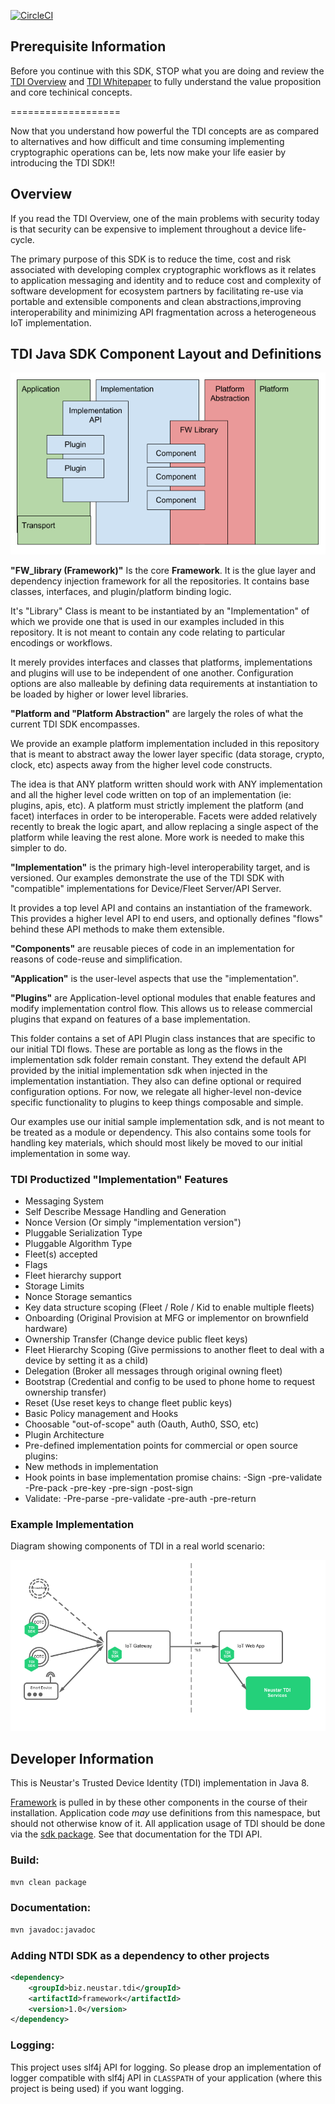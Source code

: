 [![CircleCI](https://circleci.com/gh/Neustar-TDI/ntdi-sdk-java.svg?style=svg&circle-token=8df38531e4dfff635375fd651a9bda1a8948362c)](https://circleci.com/gh/Neustar-TDI/ntdi-sdk-java)



## Prerequisite Information

Before you continue with this SDK, STOP what you are doing and review the [TDI Overview](./TDI_overview/TDI_OVERVIEW.md) and [TDI Whitepaper](./TDI_overview/assets/TDI-WhitePaper.pdf) to fully understand the value proposition and core techinical concepts.

===================

Now that you understand how powerful the TDI concepts are as compared to alternatives and how difficult and time consuming implementing cryptographic operations can be, lets now make your life easier by introducing the TDI SDK!!

## Overview

If you read the TDI Overview, one of the main problems with security today is that security can be expensive to implement throughout a device life-cycle.

The primary purpose of this SDK is to reduce the time, cost and risk associated with developing complex cryptographic workflows as it relates to application messaging and identity and to reduce cost and complexity of software development for ecosystem partners by facilitating re-use via portable and extensible components and clean abstractions,improving interoperability and minimizing API fragmentation across a heterogeneous IoT implementation.

## TDI Java SDK Component Layout and Definitions

![Image of TDI SDK Components](./TDI_overview/assets/componentBreakout.png)

**"FW_library (Framework)"** Is the core **Framework**. It is the glue layer and dependency injection framework for all the repositories. It contains base classes, interfaces, and plugin/platform binding logic.

It's "Library" Class is meant to be instantiated by an "Implementation" of which we provide one that is used in our examples included in this repository. It is not meant to contain any code relating to particular encodings or workflows.

It merely provides interfaces and classes that platforms, implementations and plugins will use to be independent of one another. Configuration options are also malleable by defining data requirements at instantiation to be loaded by higher or lower level libraries.

**"Platform and "Platform Abstraction"** are largely the roles of what the current TDI SDK encompasses.

We provide an example platform implementation included in this repository that is meant to abstract away the lower layer specific (data storage, crypto, clock, etc) aspects away from the higher level code constructs.

The idea is that ANY platform written should work with ANY implementation and all the higher level code written on top of an implementation (ie: plugins, apis, etc). A platform must strictly implement the platform (and facet) interfaces in order to be interoperable. Facets were added relatively recently to break the logic apart, and allow replacing a single aspect of the platform while leaving the rest alone. More work is needed to make this simpler to do.

**"Implementation"** is the primary high-level interoperability target, and is versioned.  Our examples demonstrate the use of the TDI SDK with "compatible" implementations for Device/Fleet Server/API Server.

It provides a top level API and contains an instantiation of the framework. This provides a higher level API to end users, and optionally defines "flows" behind these API methods to make them extensible.

**"Components"** are reusable pieces of code in an implementation for reasons of code-reuse and simplification.

**"Application"** is the user-level aspects that use the "implementation".

**"Plugins"** are Application-level optional modules that enable features and modify implementation control flow.  This allows us to release commercial plugins that expand on features of a base implementation.

This folder contains a set of API Plugin class instances that are specific to our initial TDI flows. These are portable as long as the flows in the implementation sdk folder remain constant. They extend the default API provided by the initial implementation sdk when injected in the implementation instantiation. They also can define optional or required configuration options. For now, we relegate all higher-level non-device specific functionality to plugins to keep things composable and simple.

Our examples use our initial sample implementation sdk, and is not meant to be treated as a module or dependency. This also contains some tools for handling key materials, which should most likely be moved to our initial implementation in some way.

### TDI Productized "Implementation" Features

* Messaging System
* Self Describe Message Handling and Generation
* Nonce Version (Or simply "implementation version")
* Pluggable Serialization Type
* Pluggable Algorithm Type
* Fleet(s) accepted
* Flags
* Fleet hierarchy support
* Storage Limits
* Nonce Storage semantics
* Key data structure scoping (Fleet / Role / Kid to enable multiple fleets)
* Onboarding (Original Provision at MFG or implementor on brownfield hardware)
* Ownership Transfer (Change device public fleet keys)
* Fleet Hierarchy Scoping (Give permissions to another fleet to deal with a device by setting it as a child)
* Delegation (Broker all messages through original owning fleet)
* Bootstrap (Credential and config to be used to phone home to request ownership transfer)
* Reset (Use reset keys to change fleet public keys)
* Basic Policy management and Hooks
* Choosable "out-of-scope" auth (Oauth, Auth0, SSO, etc)
* Plugin Architecture
* Pre-defined implementation points for commercial or open source plugins:
* New methods in implementation
* Hook points in base implementation promise chains:
-Sign
-pre-validate
-Pre-pack
-pre-key
-pre-sign
-post-sign
* Validate:
-Pre-parse
-pre-validate
-pre-auth
-pre-return

### Example Implementation

Diagram showing components of TDI in a real world scenario:

![Image of TDI Components](./TDI_overview/assets/genericIntegration.png)



## Developer Information

This is Neustar's Trusted Device Identity (TDI) implementation in Java 8.

[Framework](https://github.com/Neustar-TDI/ntdi-sdk-java/framework) is pulled in by these other components in the course of their installation. Application code _may_ use definitions from this namespace, but should not otherwise know of it. All application usage of TDI should be done via the [sdk package](https://github.com/Neustar-TDI/ntdi-sdk-java/sdk). See that documentation for the TDI API.


### Build:
```bash
mvn clean package
```

### Documentation:
```bash
mvn javadoc:javadoc
```

### Adding NTDI SDK as a dependency to other projects
```XML
<dependency>
    <groupId>biz.neustar.tdi</groupId>
    <artifactId>framework</artifactId>
    <version>1.0</version>
</dependency>
```

### Logging:
This project uses slf4j API for logging. So please drop an implementation of logger compatible with slf4j API in `CLASSPATH` of your application (where this project is being used) if you want logging.
